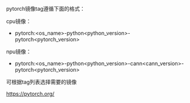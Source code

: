 pytorch镜像tag遵循下面的格式：

cpu镜像：

 - pytorch:<os_name>-python<python_version>-pytorch<pytorch_version>

npu镜像：

 - pytorch:<os_name>-python<python_version>-cann<cann_version>-pytorch<pytorch_version>

可根据tag列表选择需要的镜像

https://pytorch.org/